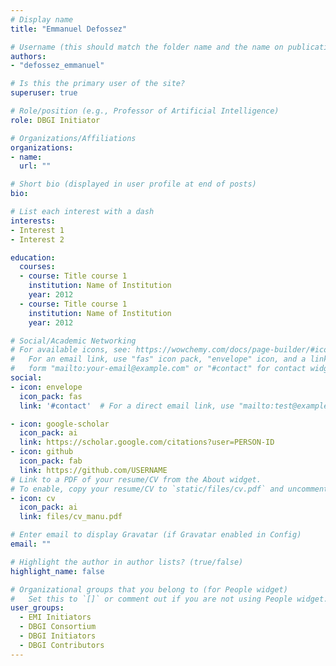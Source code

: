 ```yaml
---
# Display name
title: "Emmanuel Defossez"

# Username (this should match the folder name and the name on publications)
authors:
- "defossez_emmanuel"

# Is this the primary user of the site?
superuser: true

# Role/position (e.g., Professor of Artificial Intelligence)
role: DBGI Initiator

# Organizations/Affiliations
organizations:
- name: 
  url: ""

# Short bio (displayed in user profile at end of posts)
bio: 

# List each interest with a dash
interests:
- Interest 1
- Interest 2

education:
  courses:
  - course: Title course 1
    institution: Name of Institution
    year: 2012
  - course: Title course 1
    institution: Name of Institution
    year: 2012

# Social/Academic Networking
# For available icons, see: https://wowchemy.com/docs/page-builder/#icons
#   For an email link, use "fas" icon pack, "envelope" icon, and a link in the
#   form "mailto:your-email@example.com" or "#contact" for contact widget.
social:
- icon: envelope
  icon_pack: fas
  link: '#contact'  # For a direct email link, use "mailto:test@example.org".

- icon: google-scholar
  icon_pack: ai
  link: https://scholar.google.com/citations?user=PERSON-ID
- icon: github
  icon_pack: fab
  link: https://github.com/USERNAME
# Link to a PDF of your resume/CV from the About widget.
# To enable, copy your resume/CV to `static/files/cv.pdf` and uncomment the lines below.
- icon: cv
  icon_pack: ai
  link: files/cv_manu.pdf

# Enter email to display Gravatar (if Gravatar enabled in Config)
email: ""

# Highlight the author in author lists? (true/false)
highlight_name: false

# Organizational groups that you belong to (for People widget)
#   Set this to `[]` or comment out if you are not using People widget.
user_groups:
  - EMI Initiators
  - DBGI Consortium
  - DBGI Initiators
  - DBGI Contributors
---
```


